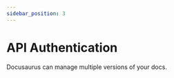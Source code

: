 ```yaml
---
sidebar_position: 3
---
```


# API Authentication

Docusaurus can manage multiple versions of your docs.